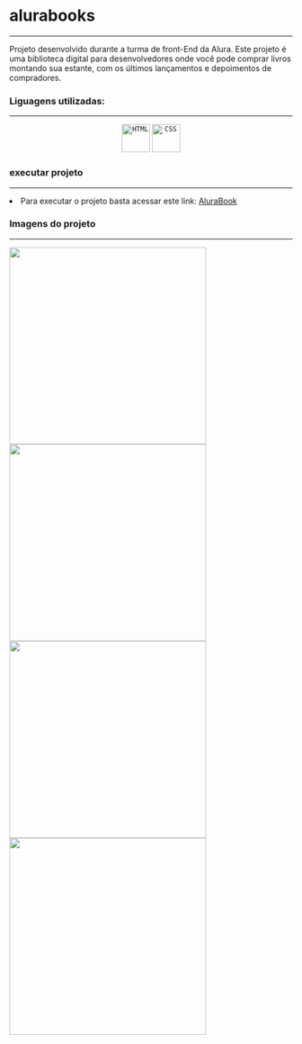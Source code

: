 # alurabooks
<hr>

Projeto desenvolvido durante a turma de front-End da Alura.
Este projeto é uma biblioteca digital para desenvolvedores onde você pode comprar livros montando sua estante, com os últimos lançamentos e depoimentos de compradores.

### Liguagens utilizadas: 
<hr>

<div align="center">
	<code><img width="50" src="https://user-images.githubusercontent.com/25181517/192158954-f88b5814-d510-4564-b285-dff7d6400dad.png" alt="HTML" title="HTML"/></code>
	<code><img width="50" src="https://user-images.githubusercontent.com/25181517/183898674-75a4a1b1-f960-4ea9-abcb-637170a00a75.png" alt="CSS" title="CSS"/></code>
</div>

### executar projeto
<hr>

<li>Para executar o projeto basta acessar este link: <a href="https://jessica-gabrielle.github.io/alurabook/">AluraBook</a></li>


### Imagens do projeto
<hr>

<div>
    
  <img src="https://github.com/jessica-gabrielle/alurabook/assets/43613761/19673b7f-4ace-486b-b48c-acf73d8383eb" width="350"/>
  <img src="https://github.com/jessica-gabrielle/alurabook/assets/43613761/df5e856e-156f-4ebc-b8a9-f39875fd312d" width="350"/>
  <img src="https://github.com/jessica-gabrielle/alurabook/assets/43613761/89df765b-70b5-4a85-81df-db613e83a157" width="350"/>
  <img src="https://github.com/jessica-gabrielle/alurabook/assets/43613761/e07ceb43-704e-4793-b96d-fc232e8666d7" width="350"/>
  
</div>
